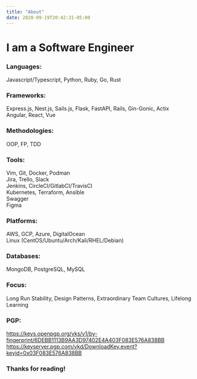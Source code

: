 ```yaml
---
title: "About"
date: 2020-09-19T20:42:31-05:00
---
```

# I am a Software Engineer

### Languages:
Javascript/Typescript, Python, Ruby, Go, Rust  

### Frameworks:
Express.js, Nest.js, Sails.js, Flask, FastAPI, Rails, Gin-Gonic, Actix  
Angular, React, Vue  

### Methodologies:
OOP, FP, TDD  

### Tools:
Vim, Git, Docker, Podman  
Jira, Trello, Slack  
Jenkins, CircleCI/GitlabCI/TravisCI  
Kubernetes, Terraform, Ansible  
Swagger  
Figma  

### Platforms:
AWS, GCP, Azure, DigitalOcean  
Linux (CentOS/Ubuntu/Arch/Kali/RHEL/Debian)  

### Databases:
MongoDB, PostgreSQL, MySQL  

### Focus:
Long Run Stability, Design Patterns, Extraordinary Team Cultures, Lifelong Learning  

### PGP:
https://keys.openpgp.org/vks/v1/by-fingerprint/6DEBB1113B9AA3D97402E4A403F083E576A838BB  
https://keyserver.pgp.com/vkd/DownloadKey.event?keyid=0x03F083E576A838BB  

### Thanks for reading!
